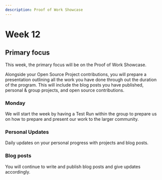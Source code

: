 ```yaml
---
description: Proof of Work Showcase
---
```


# Week 12

## Primary focus

This week, the primary focus will be on the Proof of Work Showcase.&#x20;

Alongside your Open Source Project contributions, you will prepare a presentation outlining all the work you have done through out the duration of the program. This will include the blog posts you have published, personal & group projects, and open source contributions.&#x20;

### Monday

We will start the week by having a Test Run within the group to prepare us on how to prepare and present our work to the larger community.&#x20;

### Personal Updates

Daily updates on your personal progress with projects and blog posts.

### Blog posts

You will continue to write and publish blog posts and give updates accordingly.



